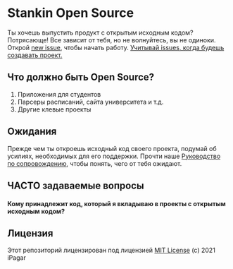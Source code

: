 # Stankin Open Source

Ты хочешь выпустить продукт с открытым исходным кодом? Потрясающе! Все зависит от тебя, но не волнуйтесь, вы не одиноки. Открой [new issue](issues/new?template=new-release.md), чтобы начать работу. [Учитывай issues, когда будешь создавать проект.](docs/key-questions-for-choose-projects.md)

## Что должно быть Open Source?

1. Приложения для студентов
2. Парсеры расписаний, сайта университета и т.д.
3. Другие клевые проекты

## Ожидания

Прежде чем ты откроешь исходный код своего проекта, подумай об усилиях, необходимых для его поддержки. Прочти наше [Руководство по сопровождению](docs/maintainers-guide.md), чтобы понять, чего от тебя ожидают.

## ЧАСТО задаваемые вопросы

#### Кому принадлежит код, который я вкладываю в проекты с открытым исходным кодом?

## Лицензия

Этот репозиторий лицензирован под лицензией [MIT License](../LICENSE) (c) 2021 iPagar
